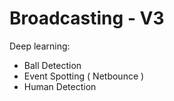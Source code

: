 # Broadcasting - V3

Deep learning:
* Ball Detection
* Event Spotting ( Netbounce )
* Human Detection
